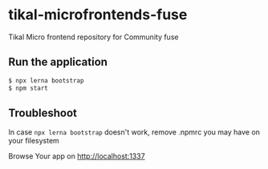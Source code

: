 # tikal-microfrontends-fuse
Tikal Micro frontend repository for Community fuse



## Run the application


```bash
$ npx lerna bootstrap
$ npm start 
```

## Troubleshoot

In case `npx lerna bootstrap` doesn't work, remove .npmrc you may have on your filesystem

Browse Your app on [http://localhost:1337](http://localhost:1337)
